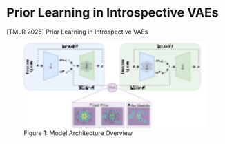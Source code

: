 # Prior Learning in Introspective VAEs
[TMLR 2025] Prior Learning in Introspective VAEs

<figure>
  <img src="assets/intro_prior.png" alt="Model Architecture" width="500"/>
  <figcaption>Figure 1: Model Architecture Overview</figcaption>
</figure>
